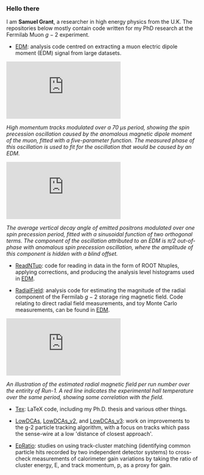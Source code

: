 ### Hello there 

I am **Samuel Grant**, a researcher in high energy physics from the U.K. The repositories below mostly contain code written for my PhD research at the Fermilab Muon $g-2$ experiment. 

- [EDM](https://github.com/sam-grant/EDM): analysis code centred on extracting a muon electric dipole moment (EDM) signal from large datasets. 

![alt text](https://github.com/sam-grant/sam-grant/files/9822117/FoldedWiggle_70_Run-1a_250MeV_1000_2500_MeV_BQ.pdf)

*High momentum tracks modulated over a 70 µs period, showing the spin precession oscillation caused by the anomalous magnetic dipole moment of the muon, fitted with a five-parameter function. The measured phase of this oscillation is used to fit for the oscillation that would be caused by an EDM.*

![alt text](https://github.com/sam-grant/sam-grant/files/9822403/S12S18_edmFit_Run-1a_250MeV_1000_2500MeV_randomised_BQ.pdf)

*The average vertical decay angle of emitted positrons modulated over one spin precession period, fitted with a sinusoidal function of two orthogonal terms. The component of the oscillation attributed to an EDM is π/2 out-of-phase with anomalous spin precession oscillation, where the amplitude of this component is hidden with a blind offset.*

- [ReadNTup](https://github.com/sam-grant/ReadNTup): code for reading in data in the form of ROOT Ntuples, applying corrections, and producing the analysis level histograms used in [EDM](https://github.com/sam-grant/EDM). 

- [RadialField](https://github.com/sam-grant/RadialField): analysis code for estimating the magnitude of the radial component of the Fermilab $g-2$ storage ring magnetic field. Code relating to direct radial field measurements, and toy Monte Carlo measurements, can be found in [EDM](https://github.com/sam-grant/EDM). 

![alt text](https://github.com/sam-grant/sam-grant/files/9823223/BrTempOverlayRun1.pdf)

*An illustration of the estimated radial magnetic field per run number over the entirity of Run-1. A red line indicates the experimental hall temperature over the same period, showing some correlation with the field.*

- [Tex](https://github.com/sam-grant/Tex): LaTeX code, including my Ph.D. thesis and various other things. 

- [LowDCAs](https://github.com/sam-grant/LowDCAs), [LowDCAs_v2](https://github.com/sam-grant/LowDCAs_v2), and [LowDCAs_v3](https://github.com/sam-grant/LowDCAs_v3): work on improvements to the g-2 particle tracking algorithm, with a focus on tracks which pass the sense-wire at a low 'distance of closest approach'. 

- [EpRatio](https://github.com/sam-grant/EpRatio): studies on using track-cluster matching (identifying common particle hits recorded by two independent detector systems) to cross-check measurements of calorimeter gain variations by taking the ratio of cluster energy, E, and track momentum, p, as a proxy for gain. 

<!--
**sam-grant/sam-grant** is a ✨ _special_ ✨ repository because its `README.md` (this file) appears on your GitHub profile.

Here are some ideas to get you started:

- 🔭 I’m currently working on ...
- 🌱 I’m currently learning ...
- 👯 I’m looking to collaborate on ...
- 🤔 I’m looking for help with ...
- 💬 Ask me about ...
- 📫 How to reach me: ...
- 😄 Pronouns: ...
- ⚡ Fun fact: ...
-->
